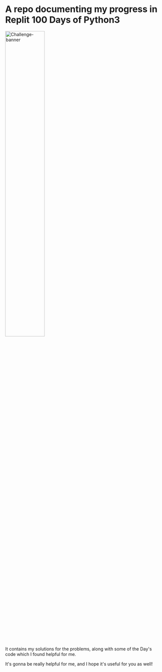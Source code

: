 <h1>A repo documenting my progress in Replit 100 Days of Python3</h1>
<img src="" alt="Challenge-banner" width="50%">
<p>It contains my solutions for the problems, along with some of the Day's code which I found helpful for me.</p>
<p>It's gonna be really helpful for me, and I hope it's useful for you as well!</p>
